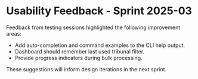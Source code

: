 # Usability Feedback - Sprint 2025-03

Feedback from testing sessions highlighted the following improvement areas:

- Add auto-completion and command examples to the CLI help output.
- Dashboard should remember last used tribunal filter.
- Provide progress indicators during bulk processing.

These suggestions will inform design iterations in the next sprint.
